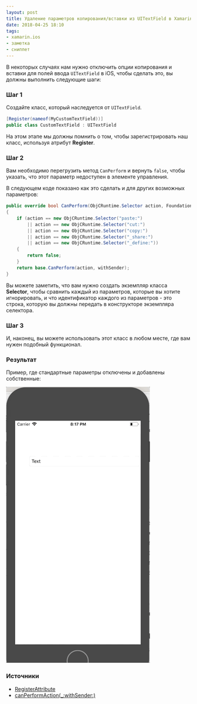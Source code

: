```yaml
---
layout: post
title: Удаление параметров копирования/вставки из UITextField в Xamarin.iOS
date: 2018-04-25 18:10
tags:
- xamarin.ios
- заметка
- сниппет
---
```


В некоторых случаях нам нужно отключить опции копирования и вставки для полей ввода `UITextField` в iOS, чтобы сделать это, вы должны выполнить следующие шаги:

### Шаг 1

Создайте класс, который наследуется от `UITextField`.

```csharp
[Register(nameof(MyCustomTextField))]
public class CustomTextField : UITextField
```

На этом этапе мы должны помнить о том, чтобы зарегистрировать наш класс, используя атрибут **Register**.

### Шаг 2

Вам необходимо перегрузить метод `CanPerform` и вернуть `false`, чтобы указать, что этот параметр недоступен в элементе управления.

В следующем коде показано как это сделать и для других возможных параметров:

```csharp
public override bool CanPerform(ObjCRuntime.Selector action, Foundation.NSObject withSender)
{
    if (action == new ObjCRuntime.Selector("paste:")
        || action == new ObjCRuntime.Selector("cut:")
        || action == new ObjCRuntime.Selector("copy:")
        || action == new ObjCRuntime.Selector("_share:")
        || action == new ObjCRuntime.Selector("_define:"))
    {
        return false;
    }
    return base.CanPerform(action, withSender);
}
```

Вы можете заметить, что вам нужно создать экземпляр класса **Selector**, чтобы сравнить каждый из параметров, которые вы хотите игнорировать, и что идентификатор каждого из параметров - это строка, которую вы должны передать в конструкторе экземпляра селектора.

### Шаг 3

И, наконец, вы можете использовать этот класс в любом месте, где вам нужен подобный функционал.

### Результат

Пример, где стандартные параметры отключены и добавлены собственные:

![Демо](https://raw.githubusercontent.com/wcoder/blog/master/uitextfield-paste/image.gif)

### Источники

- [RegisterAttribute](https://developer.xamarin.com/api/type/MonoTouch.Foundation.RegisterAttribute/)
- [canPerformAction(_:withSender:)](https://developer.apple.com/documentation/uikit/uiresponder/1621105-canperformaction)
